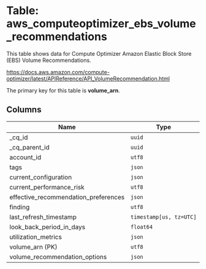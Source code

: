 # Table: aws_computeoptimizer_ebs_volume_recommendations

This table shows data for Compute Optimizer Amazon Elastic Block Store (EBS) Volume Recommendations.

https://docs.aws.amazon.com/compute-optimizer/latest/APIReference/API_VolumeRecommendation.html

The primary key for this table is **volume_arn**.

## Columns

| Name          | Type          |
| ------------- | ------------- |
|_cq_id|`uuid`|
|_cq_parent_id|`uuid`|
|account_id|`utf8`|
|tags|`json`|
|current_configuration|`json`|
|current_performance_risk|`utf8`|
|effective_recommendation_preferences|`json`|
|finding|`utf8`|
|last_refresh_timestamp|`timestamp[us, tz=UTC]`|
|look_back_period_in_days|`float64`|
|utilization_metrics|`json`|
|volume_arn (PK)|`utf8`|
|volume_recommendation_options|`json`|